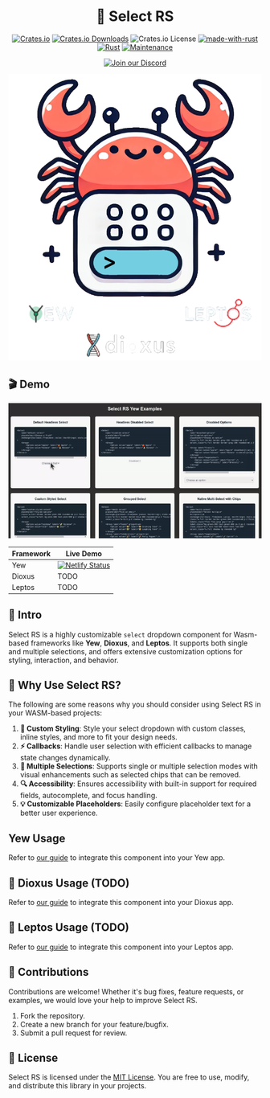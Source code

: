 <div align="center">

# 🔽 Select RS

[![Crates.io](https://img.shields.io/crates/v/selectrs)](https://crates.io/crates/selectrs)
[![Crates.io Downloads](https://img.shields.io/crates/d/selectrs)](https://crates.io/crates/selectrs)
![Crates.io License](https://img.shields.io/crates/l/selectrs)
[![made-with-rust](https://img.shields.io/badge/Made%20with-Rust-1f425f.svg?logo=rust&logoColor=white)](https://www.rust-lang.org/)
[![Rust](https://img.shields.io/badge/Rust-1.79%2B-blue.svg)](https://www.rust-lang.org)
[![Maintenance](https://img.shields.io/badge/Maintained%3F-yes-green.svg)](https://github.com/wiseaidev)

[![Join our Discord](https://dcbadge.limes.pink/api/server/b5JbvHW5nv)](https://discord.gg/b5JbvHW5nv)

![logo](./assets/logo.webp)

</div>

## 🎬 Demo

![select-rs-demo](./assets/demo.gif)

| Framework | Live Demo |
| --- | --- |
| Yew | [![Netlify Status](https://api.netlify.com/api/v1/badges/b2f7d257-599e-4eab-a6c6-7ff655f3caf4/deploy-status)](https://select-rs.netlify.app) |
| Dioxus | TODO |
| Leptos | TODO |

## 📜 Intro

Select RS is a highly customizable `select` dropdown component for Wasm-based frameworks like **Yew**, **Dioxus**, and **Leptos**. It supports both single and multiple selections, and offers extensive customization options for styling, interaction, and behavior.

## 🤔 Why Use Select RS?

The following are some reasons why you should consider using Select RS in your WASM-based projects:

1. **🎨 Custom Styling**: Style your select dropdown with custom classes, inline styles, and more to fit your design needs.
1. **⚡ Callbacks**: Handle user selection with efficient callbacks to manage state changes dynamically.
1. **📱 Multiple Selections**: Supports single or multiple selection modes with visual enhancements such as selected chips that can be removed.
1. **🔍 Accessibility**: Ensures accessibility with built-in support for required fields, autocomplete, and focus handling.
1. **💡 Customizable Placeholders**: Easily configure placeholder text for a better user experience.

## Yew Usage

Refer to [our guide](YEW.md) to integrate this component into your Yew app.

## 🧬 Dioxus Usage (TODO)

Refer to [our guide](DIOXUS.md) to integrate this component into your Dioxus app.

## 🌱 Leptos Usage (TODO)

Refer to [our guide](LEPTOS.md) to integrate this component into your Leptos app.

## 🤝 Contributions

Contributions are welcome! Whether it's bug fixes, feature requests, or examples, we would love your help to improve Select RS.

1. Fork the repository.
1. Create a new branch for your feature/bugfix.
1. Submit a pull request for review.

## 📜 License

Select RS is licensed under the [MIT License](LICENSE). You are free to use, modify, and distribute this library in your projects.
